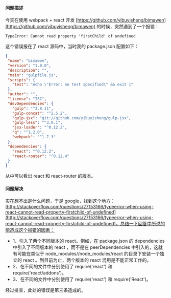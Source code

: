 #### 问题描述

今天在使用 webpack + react 开发 [https://github.com/yibuyisheng/bimawen](https://github.com/yibuyisheng/bimawen) 的时候，突然遇到了一个报错：
 
 ```
 TypeError: Cannot read property 'firstChild' of undefined
 ```
 
这个错误报在了 react 源码中，当时我的 package.json 配置如下：
 
 ```json
 {
  "name": "bimawen",
  "version": "1.0.0",
  "description": "",
  "main": "gulpfile.js",
  "scripts": {
    "test": "echo \"Error: no test specified\" && exit 1"
  },
  "author": "",
  "license": "ISC",
  "devDependencies": {
    "gulp": "^3.8.11",
    "gulp-concat": "^2.5.2",
    "gulp-jsx": "git://github.com/yibuyisheng/gulp-jsx",
    "gulp-less": "^3.0.1",
    "jsx-loader": "^0.12.2",
    "q": "^1.2.0",
    "webpack": "^1.7.3"
  },
  "dependencies": {
    "react": "^0.12.2",
    "react-router": "^0.12.4"
  }
}
 ```
 
 从中可以看出 react 和 react-router 的版本。

#### 问题解决

 实在想不出是什么问题，于是 google，找到这个地方：[http://stackoverflow.com/questions/27153166/typeerror-when-using-react-cannot-read-property-firstchild-of-undefined](http://stackoverflow.com/questions/27153166/typeerror-when-using-react-cannot-read-property-firstchild-of-undefined)，总结一下回答中所说的能造成这个报错的因素：
 
 * 1、引入了两个不同版本的 react。例如，在 package.json 的 dependencies 中引入了不同版本的 react ，而不是在 peerDependencies 中引入的，这就有可能在类似于 node_modules/<some library using React>/node_modules/react 的目录下安装一个独立的 react 。到目前为止，两个版本的 react 混用是不能正常工作的。
 * 2、在不同的文件中分别使用了 require('react') 和 require('react/addons')。
 * 3、在不同的文件中分别使用了 require('react') 和 require('React')。
 
经过排查，此处的错误是第三条造成的。
 
